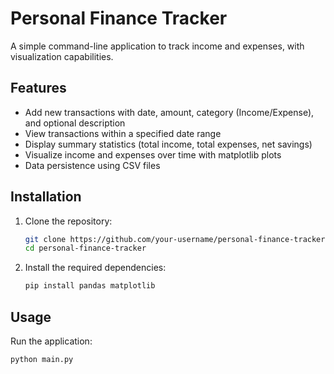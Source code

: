 # Personal Finance Tracker

A simple command-line application to track income and expenses, with visualization capabilities.

## Features

- Add new transactions with date, amount, category (Income/Expense), and optional description
- View transactions within a specified date range
- Display summary statistics (total income, total expenses, net savings)
- Visualize income and expenses over time with matplotlib plots
- Data persistence using CSV files

## Installation

1. Clone the repository:
   ```bash
   git clone https://github.com/your-username/personal-finance-tracker.git
   cd personal-finance-tracker
   ```
2. Install the required dependencies:
   ```bash
   pip install pandas matplotlib
   ```

## Usage

Run the application:
  ```bash
  python main.py
  ```
